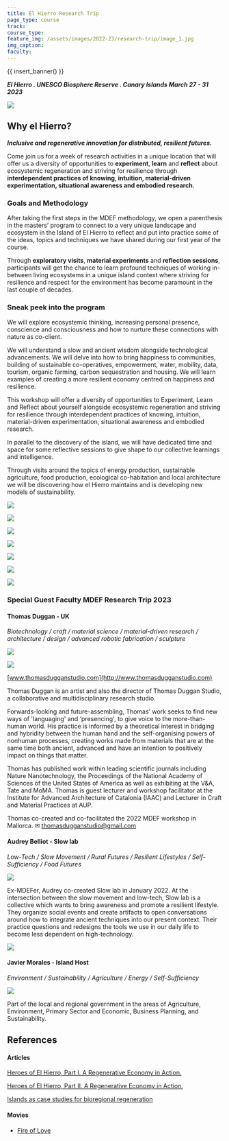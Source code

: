 ```yaml
---
title: El Hierro Research Trip
page_type: course
track:
course_type:
feature_img: /assets/images/2022-23/research-trip/image_1.jpg
img_caption: 
faculty:
---
```


{{ insert_banner() }}

***El Hierro . UNESCO Biosphere Reserve . Canary Islands
March 27 - 31 2023***

![](/assets/images/2022-23/research-trip/map.jpg)

## Why el Hierro?

***Inclusive and regenerative innovation for distributed, resilient futures.***

Come join us for a week of research activities in a unique location that will offer us a diversity of opportunities to **experiment**, **learn** and **reflect** about ecosystemic regeneration and striving for resilience through **interdependent practices of knowing, intuition, material-driven experimentation, situational awareness and embodied research.**

### ****Goals and Methodology****

After taking the first steps in the MDEF methodology, we open a parenthesis in the masters’ program to connect to a very unique landscape and ecosystem in the Island of El Hierro to reflect and put into practice some of the ideas, topics and techniques we have shared during our first year of the course.

Through **exploratory visits**, **material experiments** and **reflection sessions**, participants will get the chance to learn profound techniques of working in-between living ecosystems in a unique island context where striving for resilience and respect for the environment has become paramount in the last couple of decades.

### ****Sneak peek into the program****

We will explore ecosystemic thinking, increasing personal presence, conscience and consciousness and how to nurture these connections with nature as co-client.

We will understand a slow and ancient wisdom alongside technological advancements.  We will delve into how to bring happiness to communities, building of sustainable co-operatives, empowerment, water, mobility, data, tourism, organic farming, carbon sequestration and housing. We will learn examples of creating a more resilient economy centred on happiness and resilience.

This workshop will offer a diversity of opportunities to Experiment, Learn and Reflect about yourself alongside ecosystemic regeneration and striving for resilience through interdependent practices of knowing, intuition, material-driven experimentation, situational awareness and embodied research.

In parallel to the discovery of the island, we will have dedicated time and space for some reflective sessions to give shape to our collective learnings and intelligence.

Through visits around the topics of energy production, sustainable agriculture, food production, ecological co-habitation and local architecture we will be discovering how el Hierro maintains and is developing new models of sustainability.

![](/assets/images/2022-23/research-trip/image_1.jpg)

![](/assets/images/2022-23/research-trip/image_2.jpg)

![](/assets/images/2022-23/research-trip/image_3.jpg)

![](/assets/images/2022-23/research-trip/image_4.jpg)

![](/assets/images/2022-23/research-trip/image_5.jpg)

![](/assets/images/2022-23/research-trip/image_6.png)

![](/assets/images/2022-23/research-trip/image_7.jpg)

### Special Guest Faculty MDEF Research Trip 2023

#### Thomas Duggan - UK

*Biotechnology / craft / material science / material-driven research / architecture / design / advanced robotic fabrication / sculpture*

![](/assets/images/2022-23/research-trip/image_8.jpg)

![](/assets/images/2022-23/research-trip/image_9.jpg)

[www.thomasdugganstudio.com](http://www.thomasdugganstudio.com)

Thomas Duggan is an artist and also the director of Thomas Duggan Studio, a collaborative and multidisciplinary research studio.

Forwards-looking and future-assembling, Thomas’ work seeks to find new ways of 'languaging' and ‘presencing', to give voice to the more-than-human world. His practice is informed by a theoretical interest in bridging and hybridity between the human hand and the self-organising powers of nonhuman processes, creating works made from materials that are at the same time both ancient, advanced and have an intention to positively impact on things that matter.

Thomas has published work within leading scientific journals including Nature Nanotechnology, the Proceedings of the National Academy of Sciences of the United States of America as well as exhibiting at the V&A, Tate and MoMA. Thomas is guest lecturer and workshop facilitator at the Institute for Advanced Architecture of Catalonia (IAAC) and Lecturer in Craft and Material Practices at AUP.

Thomas co-created and co-facilitated the 2022 MDEF workshop in Mallorca.
✉ [thomasdugganstudio@gmail.com](mailto:thomasdugganstudio@gmail.com)


#### Audrey Belliot - Slow lab

*Low-Tech / Slow Movement / Rural Futures / Resilient Lifestyles / Self-Sufficiency / Food Futures*

![](/assets/images/2022-23/research-trip/image_10.png)

Ex-MDEFer, Audrey co-created Slow lab in January 2022. At the intersection between the slow movement and low-tech, Slow lab is a collective which wants to bring awareness and promote a resilient lifestyle. They organize social events and create artifacts to open conversations around how to integrate ancient techniques into our present context. Their practice questions and redesigns the tools we use in our daily life to become less dependent on high-technology.

![](/assets/images/2022-23/research-trip/image_11.jpg)

#### Javier Morales - Island Host

*Environment / Sustainability / Agriculture / Energy / Self-Sufficiency*

![](/assets/images/2022-23/research-trip/image_12.jpg)

Part of the local and regional government in the areas of Agriculture, Environment, Primary Sector and Economic, Business Planning, and Sustainability.



## References

####  **Articles**
[Heroes of El Hierro, Part I. A Regenerative Economy in Action.](https://medium.com/age-of-awareness/heroes-of-el-hierro-part-i-e6e45fa6ee85)

[Heroes of El Hierro, Part II. A Regenerative Economy in Action.](https://medium.com/age-of-awareness/heroes-of-el-hierro-part-ii-f5a25937a21b)

[Islands as case studies for bioregional regeneration](https://medium.com/age-of-awareness/islands-as-case-studies-for-bioregional-regeneration-72be46bb0734)

####  **Movies**

- [Fire of Love](https://www.youtube.com/watch?v=-_7XADmKVL0)
